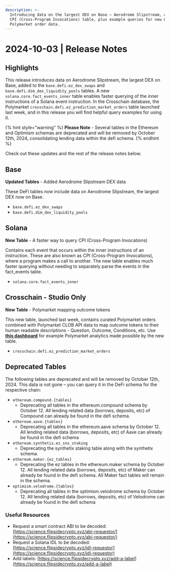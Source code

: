 ```yaml
---
description: >-
  Introducing data on the largest DEX on Base – Aerodrome Slipstream, a Solana
  CPI (Cross-Program Invocations) table, plus example queries for new Crosschain
  Polymarket order data.
---
```


# 2024-10-03 | Release Notes

## Highlights

This release introduces data on Aerodrome Slipstream, the largest DEX on Base, added to the `base.defi.ez_dex_swaps` and `base.defi.dim_dex_liquidity_pools` tables. A new `solana.core.fact_events_inner` table enables faster querying of the inner instructions of a Solana event instruction. In the Crosschain database, the Polymarket `crosschain.defi.ez_prediction_market_orders` table launched last week, and in this release you will find helpful query examples for using it.

{% hint style="warning" %}
**Please Note** - Several tables in the Ethereum and Optimism schemas are deprecated and will be removed by October 12th, 2024, consolidating lending data within the defi schema.
{% endhint %}

Check out these updates and the rest of the release notes below.

## Base

**Updated Tables** - Added Aerodrome Slipstream DEX data

These DeFi tables now include data on Aerodrome Slipstream, the largest DEX now on Base.

* `base.defi.ez_dex_swaps`
* `base.defi.dim_dex_liquidity_pools`

## Solana

**New Table** - A faster way to query CPI (Cross-Program Invocations)&#x20;

Contains each event that occurs within the inner instructions of an instruction. These are also known as CPI (Cross-Program Invocations), where a program makes a call to another. The new table enables much faster querying without needing to separately parse the events in the fact\_events table.

* `solana.core.fact_events_inner`

## Crosschain - Studio Only

**New Table** - Polymarket mapping outcome tokens

This new table, launched last week, contains curated Polymarket orders combined with Polymarket CLOB API data to map outcome tokens to their human readable descriptions - Question, Outcome, Conditions, etc. Use [**this dashboard**](https://flipsidecrypto.xyz/MasterChETH/polymarket-candlestick-djEzEw) for example Polymarket analytics made possible by the new table.&#x20;

* `crosschain.defi.ez_prediction_market_orders`

## Deprecated Tables

The following tables are deprecated and will be removed by October 12th, 2024. This data is not gone – you can query it in the DeFi schema for the respective chain:

* `ethereum.compound.{tables}`
  * Deprecating all tables in the ethereum.compound schema by October 12. All lending related data (borrows, deposits, etc) of Compound can already be found in the defi schema.
* `ethereum.aave.{tables}`
  * Deprecating all tables in the ethereum.aave schema by October 12. All lending related data (borrows, deposits, etc) of Aave can already be found in the defi schema
* `ethereum.synthetix.ez_snx_staking`
  * Deprecating the synthetix staking table along with the synthetix schema.
* `ethereum.maker.{ez_tables}`
  * Deprecating the ez tables in the ethereum.maker schema by October 12. All lending related data (borrows, deposits, etc) of Maker can already be found in the defi schema. All Maker fact tables will remain in the schema.
* `optimism.velodrome.{tables}`
  * Deprecating all tables in the optimism.velodrome schema by October 12. All lending related data (borrows, deposits, etc) of Velodrome can already be found in the defi schema

### Useful Resources

* Request a smart contract ABI to be decoded: [https://science.flipsidecrypto.xyz/abi-requestor/](https://science.flipsidecrypto.xyz/abi-requestor/)
* Request a Solana IDL to be decoded: [https://science.flipsidecrypto.xyz/idl-requestor](https://science.flipsidecrypto.xyz/idl-requestor)
* Add labels: [https://science.flipsidecrypto.xyz/add-a-label](https://science.flipsidecrypto.xyz/add-a-label)
